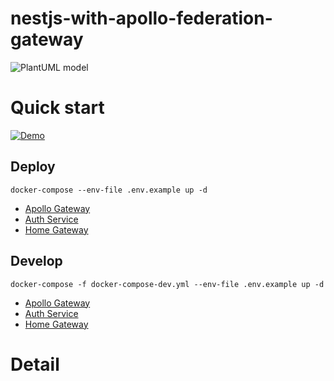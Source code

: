 # nestjs-with-apollo-federation-gateway
![PlantUML model](https://www.plantuml.com/plantuml/dsvg/ZP9FImCn4CNl-HJ3tli5HAH5YnIKeblfeNWOatGtc4sMIIB-eT_TsXLt0cj93Wl3cz--zs3c8IB5r5aXfFL9mPU0uziJTXggbOkQ75e8cjwCrA4QzDFRtM1eNpoIWdgGdqTjJGqwyudHU3SXBr9iFPtHfVJ9nLmvdBxY7s-udCskZcJlhVLmkmNp6tw0yqIbK9wJKzCG3rzYKbn6lvUNuL1v6GwLb-7xX_o6TflMa88UANxyY5FCOCuNB-1nMM_soHRlDuHz-t0dH8_o5HiDrT8fU0gQ_iuLPVG4s_jhDgtMDPiMJf4tAezf7BFblnrDvzgfrDbl)

# Quick start
[![Demo](https://img.youtube.com/vi/5cN2RCATQlo/0.jpg)](https://www.youtube.com/watch?v=5cN2RCATQlo)
## Deploy
```
docker-compose --env-file .env.example up -d
```
- [Apollo Gateway](http://localhost:3816/graphql)
- [Auth Service](http://localhost:3817/graphql)
- [Home Gateway](http://localhost:3818/graphql)
## Develop
```
docker-compose -f docker-compose-dev.yml --env-file .env.example up -d
```
- [Apollo Gateway](http://localhost:3816/graphql)
- [Auth Service](http://localhost:3817/graphql)
- [Home Gateway](http://localhost:3818/graphql)
# Detail
